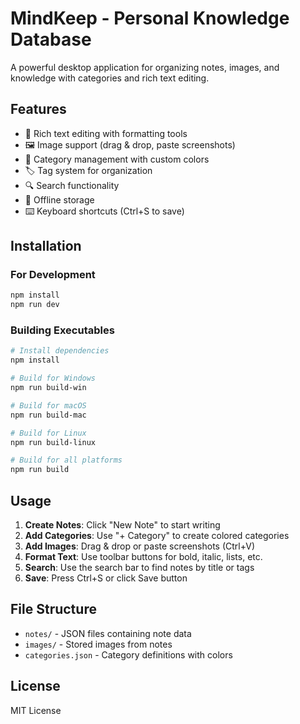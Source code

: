 # MindKeep - Personal Knowledge Database

A powerful desktop application for organizing notes, images, and knowledge with categories and rich text editing.

## Features

- 📝 Rich text editing with formatting tools
- 🖼️ Image support (drag & drop, paste screenshots)
- 📁 Category management with custom colors
- 🏷️ Tag system for organization
- 🔍 Search functionality
- 💾 Offline storage
- ⌨️ Keyboard shortcuts (Ctrl+S to save)

## Installation

### For Development
```bash
npm install
npm run dev
```

### Building Executables
```bash
# Install dependencies
npm install

# Build for Windows
npm run build-win

# Build for macOS
npm run build-mac

# Build for Linux
npm run build-linux

# Build for all platforms
npm run build
```

## Usage

1. **Create Notes**: Click "New Note" to start writing
2. **Add Categories**: Use "+ Category" to create colored categories
3. **Add Images**: Drag & drop or paste screenshots (Ctrl+V)
4. **Format Text**: Use toolbar buttons for bold, italic, lists, etc.
5. **Search**: Use the search bar to find notes by title or tags
6. **Save**: Press Ctrl+S or click Save button

## File Structure

- `notes/` - JSON files containing note data
- `images/` - Stored images from notes
- `categories.json` - Category definitions with colors

## License

MIT License